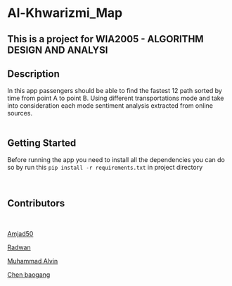 # Al-Khwarizmi_Map


## This is a project for WIA2005 - ALGORITHM DESIGN AND ANALYSI

## Description
In this app passengers should be able to find the fastest 12 path sorted by time from point A to point B. Using different transportations mode and take into consideration each mode sentiment analysis extracted from online sources. 
<br>
<br>


## Getting  Started
Before running the app you need to install all the dependencies you can do so by run this ```pip install -r requirements.txt``` in project directory <br>

<br>

## Contributors
<br>

[Amjad50](https://github.com/Amjad50)
<br>

[Radwan]()
<br>

[Muhammad Alvin](https://github.com/Saiyanmonkey)
<br>

[Chen baogang](https://github.com/chenbg123)
